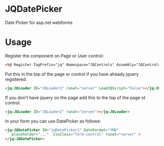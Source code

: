 # JQDatePicker
Date Picker for asp.net webforms

# Usage

Register the component on Page or User control:

```html
<%@ Register TagPrefix="jq" Namespace="JQControls" Assembly="JQControls" %>
```

Put this in the top of the page or control if you have already jquery registered:

```html
<jq:JQLoader ID="JQLoader2" runat="server" LoadJQScript="False"></jq:JQLoader>

```

If you don't have jquery on the page add this to the top of the page ot control:

```html
<jq:JQLoader ID="JQLoader2" runat="server"></jq:JQLoader>
```

In your form you can use DatePicker as follows:

```html
<jq:JQDatePicker ID="jqDatePicker1" DateFormat="YMD"
   placeholder="..."  CssClass="form-control" runat="server" >
</jq:JQDatePicker>
```



